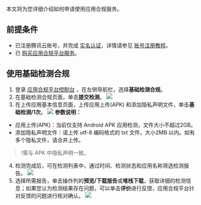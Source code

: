 本文将为您详细介绍如何申请使用应用合规服务。

## 前提条件
- 已注册腾讯云账号，并完成 [实名认证](https://cloud.tencent.com/document/product/378/10496)，详情请参见 [账号注册教程](https://cloud.tencent.com/document/product/378/17985)。
- 已 [购买应用合规平台服务](https://cloud.tencent.com/document/product/1553/68540)。

## 使用基础检测合规
1. 登录 [应用合规平台控制台](https://console.cloud.tencent.com/acp) ，在左侧导航栏，选择**基础检测合规**。
2. 在基础检测合规页面，单击**提交检测**。
![](https://qcloudimg.tencent-cloud.cn/raw/d833508b4d727fdf8620cb023cb99426.png)
3. 在上传应用基本信息页面，上传应用上传(APK) 和添加隐私声明文件，单击**基础检测/1次**。
![](https://qcloudimg.tencent-cloud.cn/raw/0529a2b3d7281273f5e488359ce93ee9.png)
**参数说明：**
 - 应用上传(APK)：当前仅支持 Android APK 应用检测，文件大小不超过2GB。
 - 添加隐私声明文件：请上传 utf-8 编码格式的 txt 文件，大小2MB 以内。如有多个隐私文件，请合并上传。
>!需与 APK 中隐私声明一致。
>
4. 检测完成后，可在检测列表中，通过时间、检测状态和应用名称筛选检测报告。
![](https://qcloudimg.tencent-cloud.cn/raw/d0dbca1a0c239ea38cd58572edacbcdf.png)
5. 选择所需报告，单击操作列的**预览/下载报告**或**堆栈下载**，获取详细的检测信息；如果您认为检测结果存在问题，可以单击**评价**进行反馈，应用合规平台针对反馈的问题进行核对确认。
![](https://qcloudimg.tencent-cloud.cn/raw/ac419c7c20f895d80202a68aafad26f4.png)

